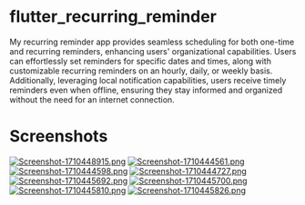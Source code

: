 # flutter_recurring_reminder

My recurring reminder app provides seamless scheduling for both one-time and recurring reminders, enhancing users' organizational capabilities. Users can effortlessly set reminders for specific dates and times, along with customizable recurring reminders on an hourly, daily, or weekly basis. Additionally, leveraging local notification capabilities, users receive timely reminders even when offline, ensuring they stay informed and organized without the need for an internet connection.
# Screenshots
[![Screenshot-1710448915.png](https://i.postimg.cc/T3M2qbx9/Screenshot-1710448915.png)](https://postimg.cc/bsgjqssD)
[![Screenshot-1710444561.png](https://i.postimg.cc/fbgRdrR3/Screenshot-1710444561.png)](https://postimg.cc/sB7zdKSy)
[![Screenshot-1710444598.png](https://i.postimg.cc/Gp9cbxxb/Screenshot-1710444598.png)](https://postimg.cc/kV3rc8HH)
[![Screenshot-1710444727.png](https://i.postimg.cc/DztKnkzc/Screenshot-1710444727.png)](https://postimg.cc/hJbY1YTJ)
[![Screenshot-1710445692.png](https://i.postimg.cc/XqLhZTnm/Screenshot-1710445692.png)](https://postimg.cc/jnWvm3w4)
[![Screenshot-1710445700.png](https://i.postimg.cc/25WKdqz4/Screenshot-1710445700.png)](https://postimg.cc/VSYgmk06)
[![Screenshot-1710445810.png](https://i.postimg.cc/LXTvvLGZ/Screenshot-1710445810.png)](https://postimg.cc/TLKr3LdR)
[![Screenshot-1710445826.png](https://i.postimg.cc/fbQKN8N9/Screenshot-1710445826.png)](https://postimg.cc/18M60c4m)

